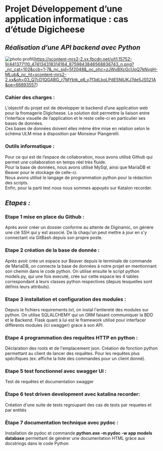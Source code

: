 # __Projet Développement d’une application informatique : cas d’étude Digicheese__
## **_Réalisation d’une API backend avec Python_**  

![photo profil](https://scontent-mrs2-1.xx.fbcdn.net/v/t1.15752-9/441396104_1443074782979942_75931217175817883_n.png?_nc_cat=111&ccb=1-7&_nc_sid=5f2048&_nc_ohc=8UgiHJPrdPsQ7kNvgGZSaib&_nc_ht=scontent-mrs2-1.xx&oh=03_Q7cD1QE5ikDJd3LH5OM0SA-7-dgzm8B39jQyqq6qHJHT93y9zQ&oe=6689148C)(https://scontent-mrs2-2.xx.fbcdn.net/v/t1.15752-9/441377110_474134318314164_8759843846568836743_n.png?_nc_cat=102&ccb=1-7&_nc_sid=5f2048&_nc_ohc=zJWxBXcGcUoQ7kNvgH-MLub&_nc_ht=scontent-mrs2-2.xx&oh=03_Q7cD1QGABG_r7MYbtk_q6_y7f3dLboLPdE5NlUKJ7de5JS521A&oe=66893557)
  
### Cahier des charges :  

L’objectif du projet est de développer le backend d’une application web pour la fromagerie Digicheese. La solution doit permettre la liaison entre l’interface visuelle de l’application et le reste celle-ci en particulier ses bases de données.  
Ces bases de données doivent elles même être mise en relation selon le schéma ULM mise à disposition par Monsieur Piangerelli.  
### Outils informatique :  

Pour ce qui est de l’espace de collaboration, nous avons utilisé Github qui permet une collaboration en temps réel très fluide.  
Pour la base de données, nous avons utilisé MySql, ainsi que MariaDB et Beaver pour le stockage de celle-ci.  
Nous avons utilisé le langage de programmation python pour la rédaction des scripts.  
Enfin, pour la parti test nous nous sommes appuyés sur Katalon recorder.  

## **_Etapes :_**

### Etape 1 mise en place du Github :

Après avoir créer un dossier conforme au attente de Diginamic, on génère une clé SSH qui y est associé.
De là chaqu'un peut mettre à jour en s'y connectant via GitBash depuis son propre poste.

### Etape 2 création de la base de donnée :

Après avoir crée un espace sur Beaver depuis le terminale de commande de MariaDB, on connecte la base de données à notre projet en mentionnant son chemin dans le code python.
On utilise ensuite le script python models.py, qui une fois executé, crée sur cette espace les 4 tables correspondant à leurs classes python respectives (depuis lesquelles sont définis leurs attributs).

### Etape 3 installation et configuration des modules :

Depuis le fichiers requirements.txt, on instal l'entiereté des modules sur python. On utilise SQLALCHEMY qui un ORM faisant communiquer la BDD et le Backend.
Flask quant à lui est le framework utilisé pour interfacer différents modules (ici swagger) grace à son API.

### Etape 4 programmation des requêtes HTTP en python :

Déclaration des roots et de l'emplacement json. Création de fonction python permettant au  client de lancer des requêtes. Pour les requêtes plus spécifiques (ex: affiche la liste des commandes pour un client donné).

### Etape 5 test fonctionnel avec swagger UI : 

Test de requêtes et documentation swagger 

### Étape 6 test driven development avec katalina recorder: 

Création d'une suite de tests regroupant des cas de tests par requetes et par entités

### Étape 7 documentation technique avec pydoc :

Installation de pydoc et commande **python.exe -m pydoc -w app models database**
permettant de générer une documentation HTML grâce aux docstrings dans le code Python 



